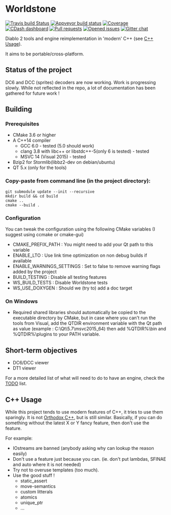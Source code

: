 # Worldstone
[![Travis build Status](https://travis-ci.org/Lectem/Worldstone.svg?branch=master)](https://travis-ci.org/Lectem/Worldstone)
[![Appveyor build status](https://ci.appveyor.com/api/projects/status/537k5bthitwtplta/branch/master?svg=true)](https://ci.appveyor.com/project/Lectem/Worldstone/branch/master)
[![Coverage](https://codecov.io/gh/Lectem/Worldstone/branch/master/graph/badge.svg)](https://codecov.io/gh/Lectem/Worldstone)
[![CDash dashboard](https://img.shields.io/badge/CDash-Access-blue.svg)](http://my.cdash.org/index.php?project=Worldstone)
[![Pull requests](https://img.shields.io/github/issues-pr-raw/Lectem/Worldstone.svg)](https://github.com/Lectem/Worldstone/pulls)
[![Opened issues](https://img.shields.io/github/issues-raw/Lectem/Worldstone.svg)](https://github.com/Lectem/Worldstone/issues)
[![Gitter chat](https://badges.gitter.im/Lectem/Worldstone.png)](https://gitter.im/Worldstone/Lobby)

Diablo 2 tools and engine reimplementation in 'modern' C++ (see [C++ Usage](#c-usage)).

It aims to be portable/cross-platform.

## Status of the project 

DC6 and DCC (sprites) decoders are now working.
Work is progressing slowly. While not reflected in the repo, a lot of documentation has been gathered for future work !

## Building

### Prerequisites
* CMake 3.6 or higher
* A C++14 compiler
  - GCC 6.0 - tested (5.0 should work)
  - clang 3.8 with libc++ or libstdc++-5(only 6 is tested) - tested
  - MSVC 14 (Visual 2015) - tested
* Bzip2 for Stormlib(libbz2-dev on debian/ubuntu)
* QT 5.x (only for the tools)
  
### Copy-paste from command line (in the project directory):

    git submodule update --init --recursive
    mkdir build && cd build
    cmake ..
    cmake --build .

### Configuration

You can tweak the configuration using the following CMake variables (I suggest using ccmake or cmake-gui)
* CMAKE_PREFIX_PATH : You might need to add your Qt path to this variable
* ENABLE_LTO : Use link time optimization on non debug builds if available
* ENABLE_WARNINGS_SETTINGS : Set to false to remove warning flags added by the project
* BUILD_TESTING : Disable all testing features
* WS_BUILD_TESTS : Disable Worldstone tests
* WS_USE_DOXYGEN : Should we (try to) add a doc target

### On Windows

- Required shared libraries should automatically be copied to the executable directory by CMake, but in case where you can't run the tools from Visual, add the QTDIR environment variable with the Qt path as value (example : C:\Qt\5.7\msvc2015_64) then add %QTDIR%\bin and %QTDIR%\plugins to your PATH variable.

## Short-term objectives
* DC6/DCC viewer
* DT1 viewer

For a more detailed list of what will need to do to have an engine, check the [TODO](TODO.md) list.

## C++ Usage

While this project tends to use modern features of C++, it tries to use them sparingly. It is not [Orthodox C++](https://gist.github.com/bkaradzic/2e39896bc7d8c34e042b), but is still similar.
Basically, if you can do something without the latest X or Y fancy feature, then don't use the feature.

For example:

- IOstreams are banned (anybody asking why can lookup the reason easily)
- Don't use a feature just because you can. (ie. don't put lambdas, SFINAE and auto where it is not needed)
- Try not to overuse templates (too much).
- Use the good stuff !
  * static_assert
  * move-semantics
  * custom litterals
  * atomics
  * unique_ptr
  * ...
